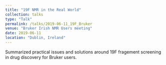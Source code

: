 ```yaml
---
title: "19F NMR in the Real World"
collection: talks
type: "Talk"
permalink: /talks/2019-06-11_19F_Bruker
venue: "Bruker Irish NMR Users meeting"
date: 2019-06-11
location: "Dublin, Ireland"
---
```


Summarized practical issues and solutions around 19F fragement screening in drug discovery for Bruker users.

